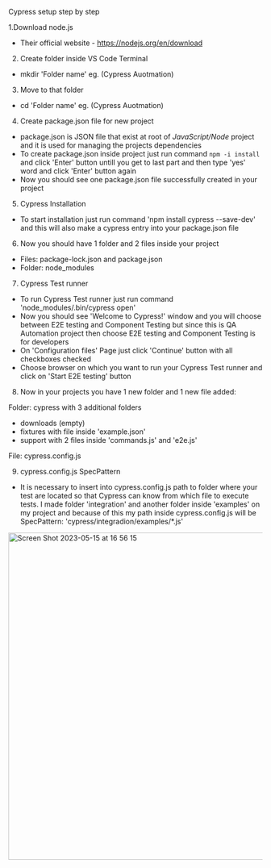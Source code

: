 Cypress setup step by step

1.Download node.js
- Their official website - https://nodejs.org/en/download
2. Create folder inside VS Code Terminal
- mkdir 'Folder name' eg. (Cypress Auotmation)
3. Move to that folder
- cd 'Folder name' eg. (Cypress Auotmation)
4. Create package.json file for new project
- package.json is JSON file that exist at root of *JavaScript/Node* project and 
it is used for managing the projects dependencies
- To create package.json inside project just run command `npm -i install` and
click 'Enter' button untill you get to last part and then type 'yes' word and 
click 'Enter' button again
- Now you should see one package.json file successfully created in your project
5. Cypress Installation
- To start installation just run command 'npm install cypress --save-dev' and 
this will also make a cypress entry into your package.json file
6. Now you should have 1 folder and 2 files inside your project
- Files: package-lock.json and package.json
- Folder: node_modules
7. Cypress Test runner
- To run Cypress Test runner just run command 'node_modules/.bin/cypress open'
- Now you should see 'Welcome to Cypress!' window and you will choose between E2E testing and Component Testing but
since this is QA Automation project then choose E2E testing and Component Testing is for developers
- On 'Configuration files' Page just click 'Continue' button with all checkboxes checked 
- Choose browser on which you want to run your Cypress Test runner and click on 'Start E2E testing' button
8. Now in your projects you have 1 new folder and 1 new file added:

Folder: cypress with 3 additional folders
- downloads (empty)
- fixtures with file inside 'example.json'
- support with 2 files inside 'commands.js' and 'e2e.js'

File: cypress.config.js

9. cypress.config.js SpecPattern
- It is necessary to insert into cypress.config.js path to folder where your test are located so that Cypress can know from which file to execute tests. I made folder 'integration' and another folder inside 'examples' on my project and because of this my path inside
cypress.config.js will be SpecPattern: 'cypress/integradion/examples/*.js'
<img width="649" alt="Screen Shot 2023-05-15 at 16 56 15" src="https://github.com/Puza24/Cypress/assets/106740508/1cdc244a-0c8a-4db4-986c-37b5828bf90d">




